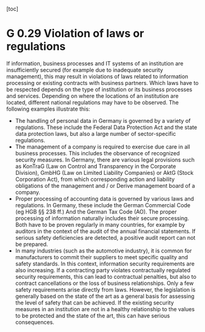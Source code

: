 [toc]
 
G 0.29 Violation of laws or regulations
============================================

If information, business processes and IT systems of an institution are insufficiently secured (for example due to inadequate security management), this may result in violations of laws related to information processing or existing contracts with business partners. Which laws have to be respected depends on the type of institution or its business processes and services. Depending on where the locations of an institution are located, different national regulations may have to be observed. The following examples illustrate this:

* The handling of personal data in Germany is governed by a variety of regulations. These include the Federal Data Protection Act and the state data protection laws, but also a large number of sector-specific regulations.
* The management of a company is required to exercise due care in all business processes. This includes the observance of recognized security measures. In Germany, there are various legal provisions such as KonTraG (Law on Control and Transparency in the Corporate Division), GmbHG (Law on Limited Liability Companies) or AktG (Stock Corporation Act), from which corresponding action and liability obligations of the management and / or Derive management board of a company.
* Proper processing of accounting data is governed by various laws and regulations. In Germany, these include the German Commercial Code (eg HGB §§ 238 ff.) And the German Tax Code (AO). The proper processing of information naturally includes their secure processing. Both have to be proven regularly in many countries, for example by auditors in the context of the audit of the annual financial statements. If serious safety deficiencies are detected, a positive audit report can not be prepared.
* In many industries (such as the automotive industry), it is common for manufacturers to commit their suppliers to meet specific quality and safety standards. In this context, information security requirements are also increasing. If a contracting party violates contractually regulated security requirements, this can lead to contractual penalties, but also to contract cancellations or the loss of business relationships.
Only a few safety requirements arise directly from laws. However, the legislation is generally based on the state of the art as a general basis for assessing the level of safety that can be achieved. If the existing security measures in an institution are not in a healthy relationship to the values ​​to be protected and the state of the art, this can have serious consequences.
